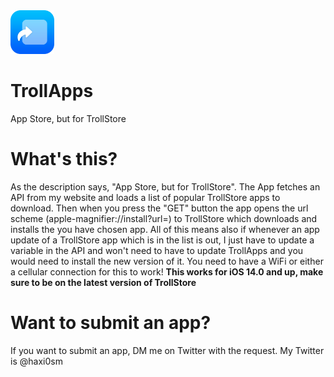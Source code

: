 <img src="assets/TrollApps-modified.png" alt="Logo" width="70" height="70">

# TrollApps
App Store, but for TrollStore

# What's this?
As the description says, "App Store, but for TrollStore". The App fetches an API from my website and loads a list of popular TrollStore apps to download. Then when you press the "GET" button the app opens the url scheme (apple-magnifier://install?url=) to TrollStore which downloads and installs the you have chosen app. All of this means also if whenever an app update of a TrollStore app which is in the list is out, I just have to update a variable in the API and won't need to have to update TrollApps and you would need to install the new version of it. You need to have a WiFi or either a cellular connection for this to work! **This works for iOS 14.0 and up, make sure to be on the latest version of TrollStore**

# Want to submit an app?
If you want to submit an app, DM me on Twitter with the request. My Twitter is @haxi0sm


